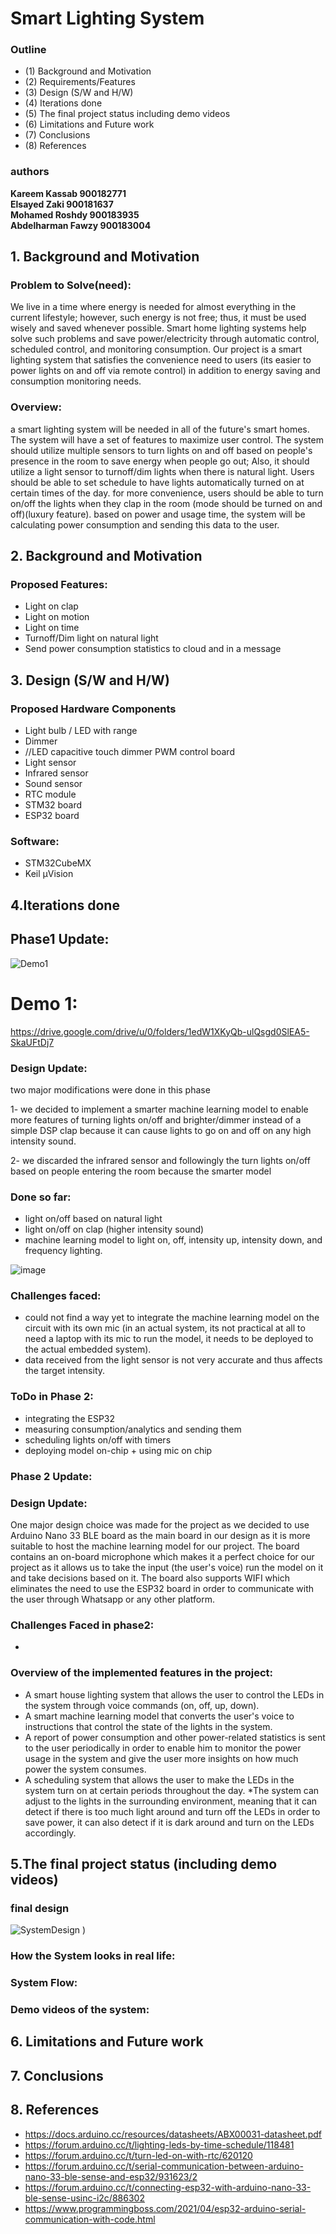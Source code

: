 # Smart Lighting System

### Outline
- (1) Background and Motivation
- (2) Requirements/Features
- (3) Design (S/W and H/W)
- (4) Iterations done
- (5) The final project status including demo videos
- (6) Limitations and Future work
- (7) Conclusions
- (8) References

### authors
**Kareem Kassab  900182771** <br>
**Elsayed Zaki  900181637** <br>
**Mohamed Roshdy  900183935**<br>
**Abdelharman Fawzy  900183004**<br>

## 1. Background and Motivation

### Problem to Solve(need):
We live in a time where energy is needed for almost everything in the current lifestyle; however, such energy is not free; thus, it must be used wisely and saved whenever possible. Smart home lighting systems help solve such problems and save power/electricity through automatic control, scheduled control, and monitoring consumption. Our project is a smart lighting system that satisfies the convenience need to users (its easier to power lights on and off via remote control) in addition to energy saving and consumption monitoring needs.

### Overview:
a smart lighting system will be needed in all of the future's smart homes. The system will have a set of features to maximize user control. The system should utilize multiple sensors to turn lights on and off based on people's presence in the room to save energy when people go out; Also, it should utilize a light sensor to turnoff/dim lights when there is natural light. Users should be able to set schedule to have lights automatically turned on at certain times of the day. for more convenience, users should be able to turn on/off the lights when they clap in the room (mode should be turned on and off)(luxury feature). based on power and usage time, the system will be calculating power consumption and sending this data to the user. 

## 2. Background and Motivation
### Proposed Features:
* Light on clap
* Light on motion
* Light on time
* Turnoff/Dim light on natural light
* Send power consumption statistics to cloud and in a message


## 3. Design (S/W and H/W)
### Proposed Hardware Components
* Light bulb / LED with range
* Dimmer 
* //LED capacitive touch dimmer PWM control board 
* Light sensor
* Infrared sensor
* Sound sensor
* RTC module
* STM32 board
* ESP32 board

### Software:
- STM32CubeMX
- Keil µVision

## 4.Iterations done
## Phase1 Update:
![Demo1](https://i.ibb.co/x7qKy2d/Whats-App-Image-2022-11-30-at-2-25-44-AM.jpg)
# Demo 1:
https://drive.google.com/drive/u/0/folders/1edW1XKyQb-ulQsgd0SlEA5-SkaUFtDj7

### Design Update:
 two major modifications were done in this phase

1- we decided to implement a smarter machine learning model to enable more features of turning lights on/off and brighter/dimmer instead of a simple DSP clap because it can cause lights to go on and off on any high intensity sound.

2- we discarded the infrared sensor and followingly the turn lights on/off based on people entering the room because the smarter model
### Done so far:
- light on/off based on natural light
- light on/off on clap (higher intensity sound)
- machine learning model to light on, off, intensity up, intensity down, and frequency lighting.


![image](https://user-images.githubusercontent.com/57846377/204669973-d09e84c4-8e4b-47cf-a774-81e68088406b.png)



### Challenges faced:
- could not find a way yet to integrate the machine learning model on the circuit with its own mic (in an actual system, its not practical at all to need a laptop with its mic to run the model, it needs to be deployed to the actual embedded system).
- data received from the light sensor is not very accurate and thus affects the target intensity.

### ToDo in Phase 2:
- integrating the ESP32
- measuring consumption/analytics and sending them
-  scheduling lights on/off with timers
- deploying model on-chip + using mic on chip

### Phase 2 Update:

### Design Update:
One major design choice was made for the project as we decided to use Arduino Nano 33 BLE board as the main board in our design as it is more suitable to host the machine learning model for our project. 
The board contains an on-board microphone which makes it a perfect choice for our project as it allows us to take the input (the user's voice) run the model on it and take decisions based on it. The board also supports WIFI which eliminates the need to use the ESP32 board in order to communicate with the user through Whatsapp or any other platform.

### Challenges Faced in phase2:
- 


### Overview of the implemented features in the project:
* A smart house lighting system that allows the user to control the LEDs in the system through voice commands (on, off, up, down). 
* A smart machine learning model that converts the user's voice to instructions that control the state of the lights in the system.
* A report of power consumption and other power-related statistics is sent to the user periodically in order to enable him to monitor the power usage in the system and give the user more insights on how much power the system consumes.
* A scheduling system that allows the user to make the LEDs in the system turn on at certain periods throughout the day.
*The system can adjust to the lights in the surrounding environment, meaning that it can detect if there is too much light around and turn off the LEDs in order to save power, it can also detect if it is dark around and turn on the LEDs accordingly.

## 5.The final project status (including demo videos)
### final design
![SystemDesign](https://user-images.githubusercontent.com/92397424/208532200-da3be9a4-3b6c-44bd-9372-304cb05cf2b7.PNG)
)
### How the System looks in real life:
### System Flow:
### Demo videos of the system:
## 6. Limitations and Future work
## 7. Conclusions
## 8. References
- https://docs.arduino.cc/resources/datasheets/ABX00031-datasheet.pdf
- https://forum.arduino.cc/t/lighting-leds-by-time-schedule/118481
- https://forum.arduino.cc/t/turn-led-on-with-rtc/620120
- https://forum.arduino.cc/t/serial-communication-between-arduino-nano-33-ble-sense-and-esp32/931623/2
- https://forum.arduino.cc/t/connecting-esp32-with-arduino-nano-33-ble-sense-usinc-i2c/886302
- https://www.programmingboss.com/2021/04/esp32-arduino-serial-communication-with-code.html
